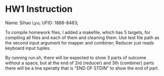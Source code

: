 # HW1 Instruction

Name: Sihao Lyu;
UFID: 1888-8483;

To compile homework files, I added a makefile, which has 5 targets, for compiling all files and each of them and cleaning them.
Use test file path as the second input argument for mapper and combiner; Reducer just reads keyboard input tuples.

By running run.sh, there will be expected to show 3 parts of outcome without a space, but at the end of 2rd (reducer) and 3th
(combiner) parts there will be a line speratly that is  "END OF STDIN" to show the end of part.